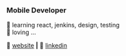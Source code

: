### Mobile Developer


🧠 learning react, jenkins, design, testing  
💜 loving ...


🏡 [website][website] **|** 
👔 [linkedin][linkedin]

[website]: http://mena-shafik.com/
[linkedin]: https://www.linkedin.com/in/mena-shafik/
